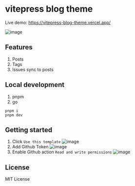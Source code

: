 # vitepress blog theme

Live demo: https://vitepress-blog-theme.vercel.app/

![image](https://user-images.githubusercontent.com/65269574/227471487-dadaf474-fee7-4656-b51a-90b39d577c15.png)

## Features

1. Posts
2. Tags
3. Issues sync to posts

## Local development

1. pnpm
2. go

```shell
pnpm i
pnpm dev
```

## Getting started

1. Click `Use this template`
   ![image](https://user-images.githubusercontent.com/65269574/227570419-94d5368b-28b1-4c91-beef-c5a5a26e8095.png)
2. Add Github Token
   ![image](https://user-images.githubusercontent.com/65269574/227569403-ac21c7fa-ed22-45e2-824d-1fa293ce0ac7.png)
3. Enable Github action `Read and write permissions`
   ![image](https://user-images.githubusercontent.com/65269574/227569746-8e615cca-69f4-488c-a1a9-5849eb40327f.png)

## License

MIT License
